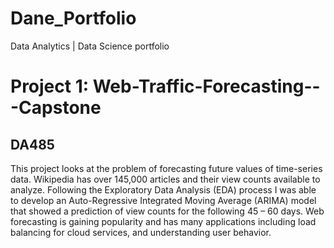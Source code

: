 # Dane_Portfolio
Data Analytics | Data Science portfolio

# Project 1: Web-Traffic-Forecasting---Capstone
## DA485

This project looks at the problem of forecasting future values of time-series data. Wikipedia has over 145,000 articles and their view counts available to analyze. Following the Exploratory Data Analysis (EDA) process I was able to develop an Auto-Regressive Integrated Moving Average (ARIMA) model that showed a prediction of view counts for the following 45 – 60 days. Web forecasting is gaining popularity and has many applications including load balancing for cloud services, and understanding user behavior.

